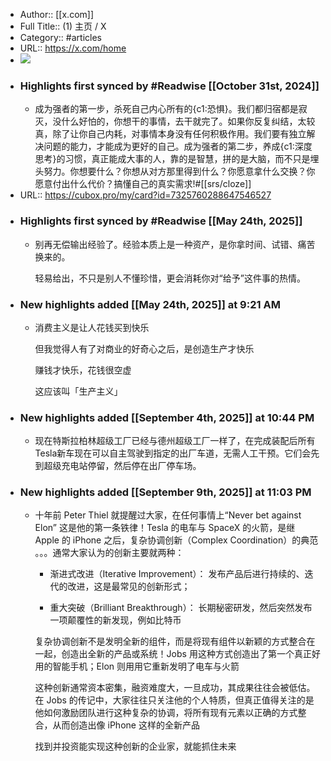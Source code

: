- Author:: [[x.com]]
- Full Title:: (1) 主页 / X
- Category:: #articles
- URL:: https://x.com/home
- ![](https://readwise-assets.s3.amazonaws.com/static/images/article3.5c705a01b476.png)
- ### Highlights first synced by #Readwise [[October 31st, 2024]]
    - 成为强者的第一步，杀死自己内心所有的{c1:恐惧}。我们都归宿都是寂灭，没什么好怕的，你想干的事情，去干就完了。如果你反复纠结，太较真，除了让你自己内耗，对事情本身没有任何积极作用。我们要有独立解决问题的能力，才能成为更好的自己。成为强者的第二步，养成{c1:深度思考}的习惯，真正能成大事的人，靠的是智慧，拼的是大脑，而不只是埋头努力。你想要什么？你想从对方那里得到什么？你愿意拿什么交换？你愿意付出什么代价？搞懂自己的真实需求!#[[srs/cloze]]
- URL:: https://cubox.pro/my/card?id=7325760288647546527
- ### Highlights first synced by #Readwise [[May 24th, 2025]]
    - 别再无偿输出经验了。经验本质上是一种资产，是你拿时间、试错、痛苦换来的。
      
      轻易给出，不只是别人不懂珍惜，更会消耗你对“给予”这件事的热情。
- ### New highlights added [[May 24th, 2025]] at 9:21 AM
    - 消费主义是让人花钱买到快乐
      
      但我觉得人有了对商业的好奇心之后，是创造生产才快乐
      
      赚钱才快乐，花钱很空虚
      
      这应该叫「生产主义」
- ### New highlights added [[September 4th, 2025]] at 10:44 PM
    - 现在特斯拉柏林超级工厂已经与德州超级工厂一样了，在完成装配后所有Tesla新车现在可以自主驾驶到指定的出厂车道，无需人工干预。它们会先到超级充电站停留，然后停在出厂停车场。
- ### New highlights added [[September 9th, 2025]] at 11:03 PM
    - 十年前 Peter Thiel 就提醒过大家，在任何事情上“Never bet against Elon” 这是他的第一条铁律！Tesla 的电车与 SpaceX 的火箭，是继 Apple 的 iPhone 之后，复杂协调创新（Complex Coordination）的典范 。。。通常大家认为的创新主要就两种：
      
      - 渐进式改进（Iterative Improvement）： 发布产品后进行持续的、迭代的改进，这是最常见的创新形式；
      
      - 重大突破（Brilliant Breakthrough）： 长期秘密研发，然后突然发布一项颠覆性的新发现，例如比特币
      
      复杂协调创新不是发明全新的组件，而是将现有组件以新颖的方式整合在一起，创造出全新的产品或系统！Jobs 用这种方式创造出了第一个真正好用的智能手机；Elon 则用用它重新发明了电车与火箭
      
      这种创新通常资本密集，融资难度大，一旦成功，其成果往往会被低估。在 Jobs 的传记中，大家往往只关注他的个人特质，但真正值得关注的是他如何激励团队进行这种复杂的协调，将所有现有元素以正确的方式整合，从而创造出像 iPhone 这样的全新产品
      
      找到并投资能实现这种创新的企业家，就能抓住未来
